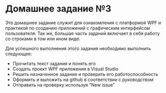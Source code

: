 Домашнее задание №3
===================

Это домашнее задание служит для ознакомления с платформой WPF и практикой по созданию приложений с графическим интерфейсом пользователя. Так же, большая часть заданий включает в себя работу со строками в том или ином виде.

Для успешного выполнения этого задания необходимо выполнить следующее:

  * Прочитать текст задания и понять его
  * Создать проект WPF приложения в Visual Studio 
  * Решить назначенное задание и проверить его работоспособность
  * Оформить и выложить на github в соответствии с руководством
  * Отправить на проверку используя "New issue"
  
